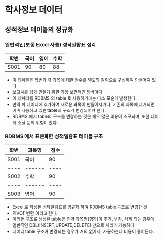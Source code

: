 # 학사정보 데이터

## 성적정보 테이블의 정규화

### 일반적인(보통 Excel 사용) 성적일람표 정리

| 학번 | 국어 | 영어 | 수학 |
| ---- | ---- | ---- | ---- |
| S001 | 90   | 80   | 88   |

- 이 테이블은 학번과 각 과목에 대한 점수를 별도의 칼럼으로 구성하여
  만들어져 있다.
- 보고서를 쉽게 만들기 위한 가장 보편적인 방식이다
- 이 데이터를 RDBMS 의 table 로 사용하기에는 다소 모순이 발생한다.
- 만약 이 데이터에 추가하여 새로운 과목이 만들어지거나, 기존의 과목에
  제거되면 이미 사용하고 있는 table의 구조가 변경되어야 한다.
- RDBMS 에서 table의 구조를 변경하는 것은 매우 많은 비용이 소모되며,
  또한 데이터 소실 등의 위험이 있다.

### RDBMS 에서 표준화한 성적일람표 테이블 구조

| 학번 | 과목명 | 점수 |
| ---- | ------ | ---- |
| S001 | 국어   | 90   |
| ---- | ------ | ---- |
| S002 | 수학   | 90   |
| ---- | ------ | ---- |
| S003 | 영어   | 90   |

- Excel 로 작성된 성적일람표를 정규화 하여 RDBMS table 구조로 변경한 것
- PIVOT 변환 이라고 한다.
- 이러한 구조로 생성된 table은 만약 과목명(항목)이 추가, 변경, 삭제 되는 경우에
  일반적인 DBL(INSERT,UPDATE,DELETE) 만으로 처리가 가능하다
- 데이터 table 구조가 변경되는 경우가 거의 없어서, 사용하는데 비용이 줄어든다.


